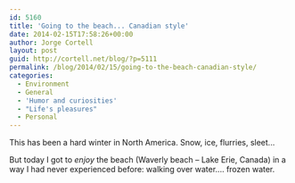 ```yaml
---
id: 5160
title: 'Going to the beach... Canadian style'
date: 2014-02-15T17:58:26+00:00
author: Jorge Cortell
layout: post
guid: http://cortell.net/blog/?p=5111
permalink: /blog/2014/02/15/going-to-the-beach-canadian-style/
categories:
  - Environment
  - General
  - 'Humor and curiosities'
  - "Life's pleasures"
  - Personal
---
```

This has been a hard winter in North America. Snow, ice, flurries, sleet... 

But today I got to _enjoy_ the beach (Waverly beach – Lake Erie, Canada) in a way I had never experienced before: walking over water.... frozen water.